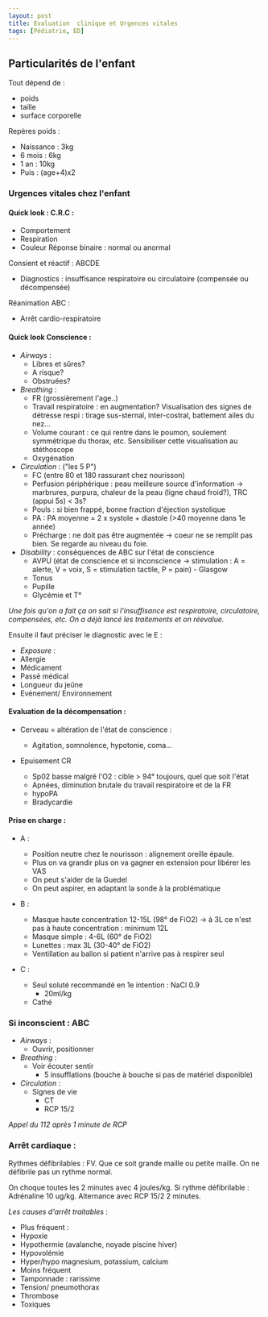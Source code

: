 ```yaml
---
layout: post
title: Evaluation  clinique et Urgences vitales
tags: [Pédiatrie, ED]
---
```

## Particularités de l'enfant

Tout dépend de :
- poids
- taille
- surface corporelle

Repères poids :
- Naissance : 3kg
- 6 mois : 6kg
- 1 an : 10kg
- Puis : (age+4)x2

### Urgences vitales chez l'enfant

#### Quick look : C.R.C :
- Comportement
- Respiration
- Couleur
Réponse binaire : normal ou anormal

Consient et réactif : ABCDE
- Diagnostics : insuffisance respiratoire ou circulatoire (compensée ou décompensée)

Réanimation ABC :
- Arrêt cardio-respiratoire

#### Quick look Conscience :
- _Airways_ :
  - Libres et sûres?
  - A risque?
  - Obstruées?
- _Breathing_ :
  - FR (grossièrement l'age..)
  - Travail respiratoire : en augmentation? Visualisation des signes de détresse respi : tirage sus-sternal, inter-costral, battement ailes du nez...
  - Volume courant : ce qui rentre dans le poumon, soulement symmétrique du thorax, etc. Sensibiliser cette visualisation au stéthoscope
  - Oxygénation
- _Circulation_ : ("les 5 P")
  - FC (entre 80 et 180 rassurant chez nourisson)
  - Perfusion périphérique : peau meilleure source d'information -> marbrures, purpura, chaleur de la peau (ligne chaud froid?), TRC (appui 5s) < 3s?
  - Pouls : si bien frappé, bonne fraction d'éjection systolique
  - PA : PA moyenne = 2 x systole + diastole (>40 moyenne dans 1e année)
  - Précharge : ne doit pas être augmentée -> coeur ne se remplit pas bien. Se regarde au niveau du foie.
- _Disability_ : conséquences de ABC sur l'état de conscience
    - AVPU (état de conscience et si inconscience -> stimulation : A = alerte, V = voix, S = stimulation tactile, P = pain) - Glasgow
    - Tonus
    - Pupille
    - Glycémie et T°

*Une fois qu'on a fait ça on sait si l'insuffisance est respiratoire, circulatoire, compensées, etc. On a déjà lancé les traitements et on réevalue.*

Ensuite il faut préciser le diagnostic avec le E :
- _Exposure_ :
 - Allergie
 - Médicament
 - Passé médical
 - Longueur du jeûne
 - Evènement/ Environnement

#### Evaluation de la décompensation :

- Cerveau = altération de l'état de conscience :
  - Agitation, somnolence, hypotonie, coma...

- Epuisement CR
  - Sp02 basse malgré l'O2 : cible > 94° toujours, quel que soit l'état
  - Apnées, diminution brutale du travail respiratoire et de la FR
  - hypoPA
  - Bradycardie

#### Prise en charge :

- A :
  - Position neutre chez le nourisson : alignement oreille épaule.
  - Plus on va grandir plus on va gagner en extension pour libérer les VAS
  - On peut s'aider de la Guedel
  - On peut aspirer, en adaptant la sonde à la problématique

- B :
  - Masque haute concentration 12-15L (98° de FiO2) -> à 3L ce n'est pas à haute concentration : minimum 12L
  - Masque simple : 4-6L (60° de FiO2)
  - Lunettes : max 3L (30-40° de FiO2)
  - Ventillation au ballon si patient n'arrive pas à respirer seul

- C :
  - Seul soluté recommandé en 1e intention : NaCl 0.9
    - 20ml/kg
  - Cathé

### Si inconscient : ABC

- _Airways_ :
  - Ouvrir, positionner
- _Breathing_ :
  - Voir écouter sentir
    - 5 insufflations (bouche à bouche si pas de matériel disponible)
- _Circulation_ :
  - Signes de vie
    - CT
    - RCP 15/2

*Appel du 112 après 1 minute de RCP*

### Arrêt cardiaque :

Rythmes défibrilables : FV. Que ce soit grande maille ou petite maille.
On ne défibrile pas un rythme normal.

On choque toutes les 2 minutes avec 4 joules/kg.
Si rythme défibrilable : Adrénaline 10 ug/kg. Alternance avec RCP 15/2 2 minutes.

*Les causes d'arrêt traitables* :
- Plus fréquent :
 - Hypoxie
 - Hypothermie (avalanche, noyade piscine hiver)
 - Hypovolémie
 - Hyper/hypo magnesium, potassium, calcium
- Moins fréquent
 - Tamponnade : rarissime
 - Tension/ pneumothorax
 - Thrombose
 - Toxiques
